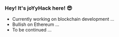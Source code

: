 ### Hey! It's joYyHack here! 😎

- Currently working on blockchain development ...
- Bullish on Ethereum ...
- To be continued ...
